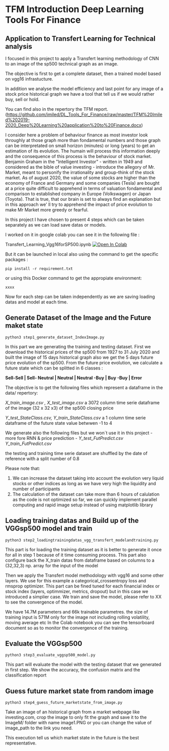 # TFM Introduction Deep Learning Tools For Finance 
## Application to Transfert Learning for Technical analysis

I focused in this project to apply a Transfert learning methodology of CNN to an image of the sp500 technical graph as an image. 

The objective is first to get a complete dataset, then a trained model based on vgg16 infrastucture. 

In addition we analyse the model efficiency and last point for any image of a stock price historical graph we have a tool that tell us if we would rather buy, sell or hold.

You can find also in the repertory the TFM report. 
(https://github.com/imiled/DL_Tools_For_Finance/raw/master/TFM%20Imiled%202019-2020_Deep%20Learning%20application%20to%20Finance.docx)

I consider here a problem of behaviour finance as most investor look throughly at those graph more than fondamental numbers and those graph can be interpretated on small horizon (minutes) or long (years) to get an estimation of its evolution. The humain will process this information deeply and the consequence of this process is the behaviour of stock market. Benjamin Graham in the "Intelligent Investor" - written in 1949 and considered as the bible of value investing - introduce the allegory of Mr. Market, meant to personify the irrationality and group-think of the stock market. As of august 2020, the value of some stocks are higher than the economy of France and Germany and some companies (Tesla) are bought at a price quite difficult to apprehend in terms of valuation fondamental and comparison to established company in Europe (Volkswagen) or Japan (Toyota). That is true, that our brain is set to always find an explanation but in this approach we' ll try to apprehend the impact of price evolution to make Mr Market more greedy or fearful.

In this project I have chosen to present 4 steps which can be taken separately as we can load save datas or models. 

I worked on it in google colab you can see it in the following file :

Transfert_Learning_Vgg16forSP500.ipynb [![Open In Colab](https://colab.research.google.com/assets/colab-badge.svg)](https://colab.research.google.com/github/imiled/DL_Tools_For_Finance/blob/master/Transfert_Learning_Vgg16forSP500.ipynb)


But it can be launched in local also using the command to get the specific packages :
```
pip install -r requirement.txt
```
or using this Docker command to get the appropiate environment:
```
xxxx
```

Now for each step can be taken independently as we are saving loading datas and model at each time.

## Generate Dataset of the Image and the Future maket state
```
python3 step1_generate_dataset_IndexImage.py
```

In this part we are generating the training and testing dataset.
First we download the historical prices of the sp500 from 1927 to 31 July 2020 and built the image of 15 days historical graph also we get the 5 days future price evolution of the sp500. 
From the future price evolution, we calculate a future state which can be splitted in 6 classes :

**Sell-Sell | Sell- Neutral | Neutral | Neutral -Buy | Buy -Buy |  Error**

The objective is to get the following files which represent a dataframe in the data/ repertory:

*X_train_image.csv , X_test_image.csv* a 3072 column time serie dataframe  of the image (32 x 32 x3) of the sp500 closing price 

*Y_test_StateClass.csv, Y_train_StateClass.csv* a 1 column time serie dataframe of the future state value betwwen -1 to 4

We generate also the following files but we won´t use it in this project - more fore RNN & price prediction - *Y_test_FutPredict.csv Y_train_FutPredict.csv*

the testing and training time serie dataset are shuffled by the date of reference with a split number of 0.8

Please note that: 
1. We can increase the dataset taking into account the evolution very liquid stocks or other indices as long as we have very high the liquidity and number of participants 
2. The calculation of the dataset can take more than 6 hours of calulation as the code is not optimized so far, we can quickly implement parallel computing and rapid image setup instead of using matplotlib library

## Loading training datas and Build up of the VGGsp500 model and train
```
python3 step2_loadingtrainingdatas_vgg_transfert_modelandtraining.py
```

This part is for loading the training dataset as it is better to generate it once for all in step 1 because of it time consuming process.
This part also configure back the X_train datas from dataframe based on columns to a (32,32,3) np. array for the input of the model 

Then we apply the Transfert model methodology with vgg16 and some other layers.
We use for this example a categorical_crossentropy loss and rmsprop optimizer.
This part can be fined tuned for each financial index or stock index (layers, optimmizer, metrics, dropout) but in this case we introduced a simplier case.
We train and save the model, please refer to XX to see the convergence of the model.

We have 14.7M parameters and 66k trainable parametres. the size of training input is 571M only for the image not including rolling volatility, moving average etc
In the Colab notebook you can see the tensorboard document so as to monitor the convergence of the training. 

## Evaluate the VGGsp500
```
python3 step3_evaluate_vggsp500_model.py
```
This part will evaluate the model with the testing dataset that we generated in first step.
We show the accuracy, the confusion matrix and the classification report 

## Guess future market state from random image
```
python3 step4_guess_future_marketstate_from_image.py
```

Take an image of an historical graph from a market webpage like investing.com, crop the image to only fit the graph and save it to the ImageM/ folder with name image1.PNG or you can change the value of image_path to the link you need.

This execution tell us which market state in the future is the best representative.

